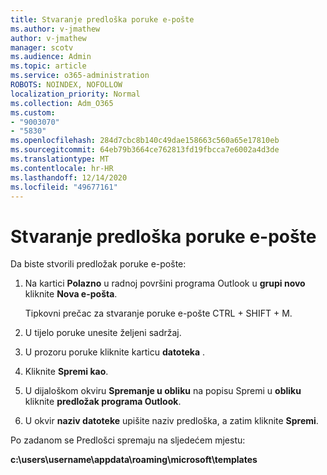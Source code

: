 ```yaml
---
title: Stvaranje predloška poruke e-pošte
ms.author: v-jmathew
author: v-jmathew
manager: scotv
ms.audience: Admin
ms.topic: article
ms.service: o365-administration
ROBOTS: NOINDEX, NOFOLLOW
localization_priority: Normal
ms.collection: Adm_O365
ms.custom:
- "9003070"
- "5830"
ms.openlocfilehash: 284d7cbc8b140c49dae158663c560a65e17810eb
ms.sourcegitcommit: 64eb79b3664ce762813fd19fbcca7e6002a4d3de
ms.translationtype: MT
ms.contentlocale: hr-HR
ms.lasthandoff: 12/14/2020
ms.locfileid: "49677161"
---
```

# <a name="create-an-email-message-template"></a>Stvaranje predloška poruke e-pošte

Da biste stvorili predložak poruke e-pošte:

1. Na kartici **Polazno** u radnoj površini programa Outlook u **grupi novo** kliknite **Nova e-pošta**.

    Tipkovni prečac za stvaranje poruke e-pošte CTRL + SHIFT + M.

2. U tijelo poruke unesite željeni sadržaj.
3. U prozoru poruke kliknite karticu **datoteka** .
4. Kliknite **Spremi kao**.
5. U dijaloškom okviru **Spremanje u obliku** na popisu Spremi u **obliku** kliknite **predložak programa Outlook**.
6. U okvir **naziv datoteke** upišite naziv predloška, a zatim kliknite **Spremi**.

Po zadanom se Predlošci spremaju na sljedećem mjestu:

**c:\users\username\appdata\roaming\microsoft\templates**
